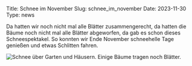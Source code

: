 Title: Schnee im November
Slug: schnee_im_november
Date: 2023-11-30
Type: news

Da hatten wir noch nicht mal alle Blätter zusammengerecht, da hatten die Bäume noch nicht mal alle Blätter abgeworfen, da gab es schon dieses Schneespektakel.
So konnten wir Ende November schneehelle Tage genießen und etwas Schlitten fahren.

<img src="/images/23_nov.png" alt="Schnee über Garten und Häusern. Einige Bäume tragen noch Blätter."/>
